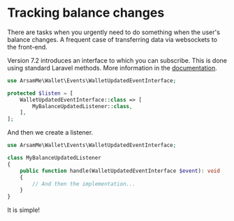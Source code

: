 # Tracking balance changes

There are tasks when you urgently need to do something when the user's balance changes. A frequent case of transferring data via websockets to the front-end.

Version 7.2 introduces an interface to which you can subscribe.
This is done using standard Laravel methods.
More information in the [documentation](https://laravel.com/docs/8.x/events).

```php
use ArsamMe\Wallet\Events\WalletUpdatedEventInterface;

protected $listen = [
    WalletUpdatedEventInterface::class => [
        MyBalanceUpdatedListener::class,
    ],
];
```

And then we create a listener.

```php
use ArsamMe\Wallet\Events\WalletUpdatedEventInterface;

class MyBalanceUpdatedListener
{
    public function handle(WalletUpdatedEventInterface $event): void
    {
        // And then the implementation...
    }
}
```

It is simple!
